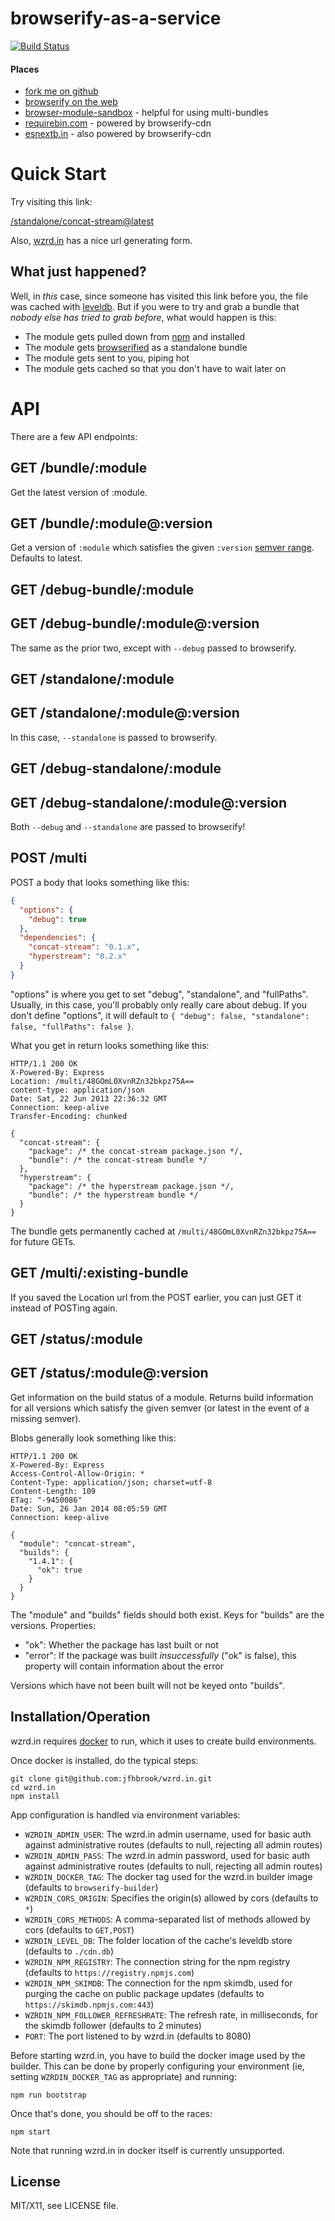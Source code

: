 # browserify-as-a-service

[![Build Status](https://travis-ci.org/jfhbrook/wzrd.in.png?branch=master)](https://travis-ci.org/jfhbrook/wzrd.in)

#### Places

* [fork me on github](https://github.com/jfhbrook/browserify-cdn)
* [browserify on the web](http://browserify.org)
* [browser-module-sandbox](https://github.com/maxogden/browser-module-sandbox) - helpful for using multi-bundles
* [requirebin.com](http://requirebin.com) - powered by browserify-cdn
* [esnextb.in](http://esnextb.in) - also powered by browserify-cdn

# Quick Start

Try visiting this link:

[/standalone/concat-stream@latest](https://wzrd.in/standalone/concat-stream@latest)

Also, [wzrd.in](https://wzrd.in) has a nice url generating form.

## What just happened?

Well, in *this* case, since someone has visited this link before you,
the file was cached with [leveldb](https://github.com/rvagg/node-levelup).
But if you were to try and grab a bundle that
*nobody else has tried to grab before*, what would happen is this:

* The module gets pulled down from [npm](http://npmjs.org) and installed
* The module gets [browserified](http://browserify.org) as a standalone bundle
* The module gets sent to you, piping hot
* The module gets cached so that you don't have to wait later on

# API

There are a few API endpoints:

## GET /bundle/:module

Get the latest version of :module.

## GET /bundle/:module@:version

Get a version of `:module` which satisfies the given `:version`
[semver range](https://github.com/isaacs/node-semver#ranges). Defaults to latest.

## GET /debug-bundle/:module
## GET /debug-bundle/:module@:version

The same as the prior two, except with `--debug` passed to browserify.

## GET /standalone/:module
## GET /standalone/:module@:version

In this case, `--standalone` is passed to browserify.

## GET /debug-standalone/:module
## GET /debug-standalone/:module@:version

Both `--debug` and `--standalone` are passed to browserify!

## POST /multi

POST a body that looks something like this:

```json
{
  "options": {
    "debug": true
  },
  "dependencies": {
    "concat-stream": "0.1.x",
    "hyperstream": "0.2.x"
  }
}
```

"options" is where you get to set "debug", "standalone", and "fullPaths".
Usually, in this case, you'll probably only really care about debug. If you
don't define "options", it will default to
`{ "debug": false, "standalone": false, "fullPaths": false }`.

What you get in return looks something like this:

```
HTTP/1.1 200 OK
X-Powered-By: Express
Location: /multi/48GOmL0XvnRZn32bkpz75A==
content-type: application/json
Date: Sat, 22 Jun 2013 22:36:32 GMT
Connection: keep-alive
Transfer-Encoding: chunked

{
  "concat-stream": {
    "package": /* the concat-stream package.json */,
    "bundle": /* the concat-stream bundle */
  },
  "hyperstream": {
    "package": /* the hyperstream package.json */,
    "bundle": /* the hyperstream bundle */
  }
}
```

The bundle gets permanently cached at `/multi/48GOmL0XvnRZn32bkpz75A==` for
future GETs.

## GET /multi/:existing-bundle

If you saved the Location url from the POST earlier, you can just GET it
instead of POSTing again.

## GET /status/:module
## GET /status/:module@:version

Get information on the build status of a module. Returns build information for
all versions which satisfy the given semver (or latest in the event of a
missing semver).

Blobs generally look something like this:

```
HTTP/1.1 200 OK
X-Powered-By: Express
Access-Control-Allow-Origin: *
Content-Type: application/json; charset=utf-8
Content-Length: 109
ETag: "-9450086"
Date: Sun, 26 Jan 2014 08:05:59 GMT
Connection: keep-alive

{
  "module": "concat-stream",
  "builds": {
    "1.4.1": {
      "ok": true
    }
  }
}
```

The "module" and "builds" fields should both exist. Keys for "builds" are the
versions. Properties:

* "ok": Whether the package has last built or not
* "error": If the package was built *insuccessfully* ("ok" is
false), this property will contain information about the error

Versions which have not been built will not be keyed onto "builds".

## Installation/Operation

wzrd.in requires [docker](https://www.docker.com/) to run, which it uses to
create build environments.

Once docker is installed, do the typical steps:

```
git clone git@github.com:jfhbrook/wzrd.in.git
cd wzrd.in
npm install
```

App configuration is handled via environment variables:

* `WZRDIN_ADMIN_USER`: The wzrd.in admin username, used for basic auth against
  administrative routes (defaults to null, rejecting all admin routes)
* `WZRDIN_ADMIN_PASS`: The wzrd.in admin password, used for basic auth against
  administrative routes (defaults to null, rejecting all admin routes)
* `WZRDIN_DOCKER_TAG`: The docker tag used for the wzrd.in builder image (defaults to `browserify-builder`)
* `WZRDIN_CORS_ORIGIN`: Specifies the origin(s) allowed by cors (defaults to `*`)
* `WZRDIN_CORS_METHODS`: A comma-separated list of methods allowed by cors (defaults to `GET,POST`)
* `WZRDIN_LEVEL_DB`: The folder location of the cache's leveldb store (defaults to `./cdn.db`)
* `WZRDIN_NPM_REGISTRY`: The connection string for the npm registry (defaults to `https://registry.npmjs.com`)
* `WZRDIN_NPM_SKIMDB`: The connection for the npm skimdb, used for purging the cache on public package updates (defaults to `https://skimdb.npmjs.com:443`)
* `WZRDIN_NPM_FOLLOWER_REFRESHRATE`: The refresh rate, in milliseconds, for the skimdb follower (defaults to 2 minutes)
* `PORT`: The port listened to by wzrd.in (defaults to 8080)

Before starting wzrd.in, you have to build the docker image used by the
builder. This can be done by properly configuring your environment (ie, setting
`WZRDIN_DOCKER_TAG` as appropriate) and running:

```
npm run bootstrap
```

Once that's done, you should be off to the races:

```
npm start
```

Note that running wzrd.in in docker itself is currently unsupported.


## License

MIT/X11, see LICENSE file.
